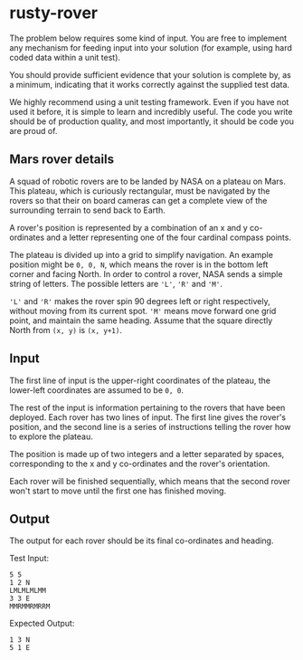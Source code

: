 # rusty-rover

The problem below requires some kind of input. You are free to implement any mechanism for feeding input into your solution (for
example, using
hard coded data within a unit test). 

You should provide sufficient evidence that your solution is complete by, as a minimum,
indicating that it works
correctly against the supplied test data.

We highly recommend using a unit testing framework. Even if you have not used it before, it is simple to learn and incredibly useful.
The code you write should be of production quality, and most importantly, it should be code you are proud of.

## Mars rover details
A squad of robotic rovers are to be landed by NASA on a plateau on Mars. This plateau, which is curiously rectangular, must be navigated by the rovers so that their on board cameras can get a complete
view of the
surrounding terrain to send back to Earth.

A rover's position is represented by a combination of an x and y co-ordinates and a letter representing one of the four cardinal
compass points.

The plateau is divided up into a grid to simplify navigation. An example position might be `0, 0, N`, which means the rover is in the
bottom left
corner and facing North.
In order to control a rover, NASA sends a simple string of letters. The possible letters are `'L'`, `'R'` and `'M'`. 

`'L'` and `'R'` makes the rover
spin 90
degrees left or right respectively, without moving from its current spot.
`'M'` means move forward one grid point, and maintain the same heading.
Assume that the square directly North from `(x, y)` is `(x, y+1)`.

## Input
The first line of input is the upper-right coordinates of the plateau, the lower-left coordinates are assumed to be `0, 0`.

The rest of the input is information pertaining to the rovers that have been deployed. Each rover has two lines of input. 
The first line
gives the
rover's position, and the second line is a series of instructions telling the rover how to explore the plateau.

The position is made up of two integers and a letter separated by spaces, corresponding to the x and y co-ordinates and the rover's
orientation.

Each rover will be finished sequentially, which means that the second rover won't start to move until the first one has finished
moving.

## Output
The output for each rover should be its final co-ordinates and heading.

Test Input:
```
5 5
1 2 N
LMLMLMLMM
3 3 E
MMRMMRMRRM
```
Expected Output:
```
1 3 N
5 1 E
```